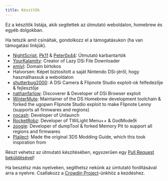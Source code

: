 ```yaml
---
title: Készítők
---
```


Ez a készítők listája, akik segítettek az útmutató weboldalon, homebrew és egyéb dolgokban.

Ha tetszik amit csináltak, gondolkozz el a támogatásukon (ha van támogatási linkjük).

- [NightScript](https://nightscript370.github.io/), [Pk11](https://pk11.us/) & [Peter0x44](https://github.com/Peter0x44): Útmutató karbantartók
- [YourKalamity](https://github.com/YourKalamity): Creator of Lazy DSi File Downloader
- [emiyl](https://emiyl.com/paypal): Domain birtokos
- Halvorsen: Képet biztosított a saját Nintendo DSi-jéről, hogy használhassuk a weboldalon
- [shutterbug2000](https://paypal.me/projectkaeru): A DSi Camera & Flipnote Studio exploit-ok felfedezője & fejlesztője
- [nathanfarlow](https://github.com/nathanfarlow): Discoverer & Developer of DSi Browser exploit
- [WinterMute](https://devkitpro.org/support-devkitpro): Maintainer of the DS Homebrew development toolchain & forked the ugopwn Flipnote Studio exploit to make Flipnote Lenny (supports all firmwares and regions)
- [nocash](http://problemkaputt.de/donate.htm): Developer of Unlaunch
- [RocketRobz](https://github.com/RocketRobz): Developer of TWiLight Menu++ & GodMode9i
- [zoogie](https://github.com/zoogie): Developer of dumpTool & forked Memory Pit to support all regions and firmwares
- [Plailect](https://github.com/Plailect): Made the original 3DS Modding Guide, which this took inspiration from

Részt vehetsz az útmutató készítésében, egyszerűen egy [Pull Request beküldésével](https://github.com/cfw-guide/dsi.cfw.guide/)!

Ha beszélsz más nyelveken, segíthetsz nekünk az úmtutató fordításával arra a nyelvre. Csatlakozz a [Crowdin Project](https://crowdin.com/project/dsi-guide)-ünkhöz a kezdéshez.
